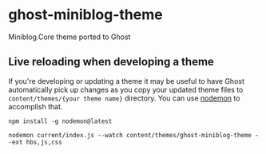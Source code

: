 # ghost-miniblog-theme
Miniblog.Core theme ported to Ghost


## Live reloading when developing a theme

If you're developing or updating a theme it may be useful to have Ghost automatically pick up changes as you copy your updated theme files to `content/themes/{your theme name}` directory. You can use [nodemon](https://github.com/remy/nodemon) to accomplish that.

```
npm install -g nodemon@latest

nodemon current/index.js --watch content/themes/ghost-miniblog-theme --ext hbs,js,css
```
